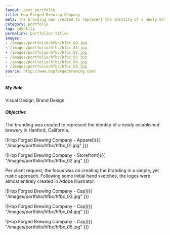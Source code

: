 ```yaml
---
layout: post_portfolio
title: Hop Forged Brewing Company
meta: The branding was created to represent the identity of a newly established brewery in Hanford, California.
category: portfolio
tag: identity
permalink: portfolio/:title/
images: 
- /images/portfolio/hfbc/hfbc_00.jpg
- /images/portfolio/hfbc/hfbc_01.jpg
- /images/portfolio/hfbc/hfbc_02.jpg
- /images/portfolio/hfbc/hfbc_03.jpg
- /images/portfolio/hfbc/hfbc_04.jpg
- /images/portfolio/hfbc/hfbc_05.jpg
source: http://www.hopforgedbrewing.com/
---
```

##### My Role

Visual Design, Brand Design

##### Objective

The branding was created to represent the identity of a newly established brewery in Hanford, California.

![Hop Forged Brewing Company - Apparel]({{ "/images/portfolio/hfbc/hfbc_01.jpg" }})

![Hop Forged Brewing Company - Storefront]({{ "/images/portfolio/hfbc/hfbc_02.jpg" }})

Per client request, the focus was on creating the branding in a simple, yet rustic approach. Following some initial hand sketches, the logos were almost entirely created in Adobe Illustrator.

![Hop Forged Brewing Company - Cap]({{ "/images/portfolio/hfbc/hfbc_03.jpg" }})

![Hop Forged Brewing Company - Cap]({{ "/images/portfolio/hfbc/hfbc_04.jpg" }})

![Hop Forged Brewing Company - Cap]({{ "/images/portfolio/hfbc/hfbc_05.jpg" }})